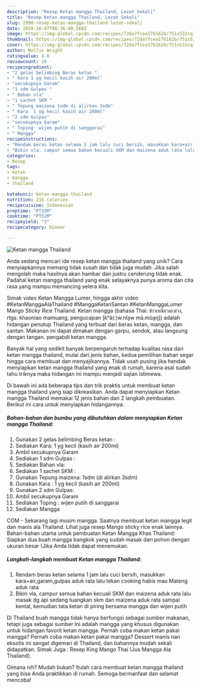 ```yaml
---
description: "Resep Ketan mangga Thailand, Lezat Sekali"
title: "Resep Ketan mangga Thailand, Lezat Sekali"
slug: 2990-resep-ketan-mangga-thailand-lezat-sekali
date: 2020-10-07T08:36:00.560Z
image: https://img-global.cpcdn.com/recipes/72da7fcea176162b/751x532cq70/ketan-mangga-thailand-foto-resep-utama.jpg
thumbnail: https://img-global.cpcdn.com/recipes/72da7fcea176162b/751x532cq70/ketan-mangga-thailand-foto-resep-utama.jpg
cover: https://img-global.cpcdn.com/recipes/72da7fcea176162b/751x532cq70/ketan-mangga-thailand-foto-resep-utama.jpg
author: Mollie Wright
ratingvalue: 4.8
reviewcount: 10
recipeingredient:
- "2 gelas belimbing Beras ketan "
- " Kara 1 yg kecil kasih air 200ml"
- "secukupnya Garam"
- "1 sdm Gulpas "
- " Bahan vla"
- "1 sachet SKM "
- " Tepung maizena 1sdm di alirkan 3sdm"
- " Kara  1 yg kecil kasih air 200ml"
- "2 sdm Gulpas"
- "secukupnya Garam"
- " Toping  wijen putih di sanggarai"
- " Mangga"
recipeinstructions:
- "Rendam beras ketan selama 1 jam lalu cuci bersih, masukkan kara+air,garam,gulpas aduk rata lalu tekan cooking habis mau Mateng aduk rata"
- "Bikin vla, campur semua bahan kecuali SKM dan maizena aduk rata lalu masak dg api sedang tuangkan skm dan maizena aduk rata sampai kental, kemudian tata ketan di piring bersama mangga dan wijen putih"
categories:
- Resep
tags:
- ketan
- mangga
- thailand

katakunci: ketan mangga thailand 
nutrition: 216 calories
recipecuisine: Indonesian
preptime: "PT33M"
cooktime: "PT51M"
recipeyield: "3"
recipecategory: Dinner

---
```



![Ketan mangga Thailand](https://img-global.cpcdn.com/recipes/72da7fcea176162b/751x532cq70/ketan-mangga-thailand-foto-resep-utama.jpg)

Anda sedang mencari ide resep ketan mangga thailand yang unik? Cara menyiapkannya memang tidak susah dan tidak juga mudah. Jika salah mengolah maka hasilnya akan hambar dan justru cenderung tidak enak. Padahal ketan mangga thailand yang enak selayaknya punya aroma dan cita rasa yang mampu memancing selera kita.

Simak video Ketan Mangga Lumer, hingga akhir video #KetanManggaAlaThailand #ManggaKetanSantan #KetanManggaLumer Mango Sticky Rice Thailand. Ketan mangga (bahasa Thai: ข้าวเหนียวมะม่วง, rtgs: khaoniao mamuang, pengucapan [kʰâ(ː)w.nǐa̯w mā.mûa̯ŋ]) adalah hidangan penutup Thailand yang terbuat dari beras ketan, mangga, dan santan. Makanan ini dapat dimakan dengan garpu, sendok, atau langsung dengan tangan. pengabdi ketan mangga.

Banyak hal yang sedikit banyak berpengaruh terhadap kualitas rasa dari ketan mangga thailand, mulai dari jenis bahan, kedua pemilihan bahan segar hingga cara membuat dan menyajikannya. Tidak usah pusing jika hendak menyiapkan ketan mangga thailand yang enak di rumah, karena asal sudah tahu triknya maka hidangan ini mampu menjadi sajian istimewa.


Di bawah ini ada beberapa tips dan trik praktis untuk membuat ketan mangga thailand yang siap dikreasikan. Anda dapat menyiapkan Ketan mangga Thailand memakai 12 jenis bahan dan 2 langkah pembuatan. Berikut ini cara untuk menyiapkan hidangannya.

<!--inarticleads1-->

##### Bahan-bahan dan bumbu yang dibutuhkan dalam menyiapkan Ketan mangga Thailand:

1. Gunakan 2 gelas belimbing Beras ketan :
1. Sediakan  Kara: 1 yg kecil (kasih air 200ml)
1. Ambil secukupnya Garam
1. Sediakan 1 sdm Gulpas :
1. Sediakan  Bahan vla:
1. Sediakan 1 sachet SKM :
1. Gunakan  Tepung maizena: 1sdm (di alirkan 3sdm)
1. Gunakan  Kara : 1 yg kecil (kasih air 200ml)
1. Gunakan 2 sdm Gulpas:
1. Ambil secukupnya Garam
1. Sediakan  Toping : wijen putih di sanggarai
1. Sediakan  Mangga


COM - Sekarang lagi musim mangga. Saatnya membuat ketan mangga legit dan manis ala Thailand. Lihat juga resep Mango sticky rice enak lainnya. Bahan-bahan utama untuk pembuatan Ketan Mangga Khas Thailand: Siapkan dua buah mangga bangkok yang sudah masak dari pohon dengan ukuran besar (Jika Anda tidak dapat menemukan. 

<!--inarticleads2-->

##### Langkah-langkah membuat Ketan mangga Thailand:

1. Rendam beras ketan selama 1 jam lalu cuci bersih, masukkan kara+air,garam,gulpas aduk rata lalu tekan cooking habis mau Mateng aduk rata
1. Bikin vla, campur semua bahan kecuali SKM dan maizena aduk rata lalu masak dg api sedang tuangkan skm dan maizena aduk rata sampai kental, kemudian tata ketan di piring bersama mangga dan wijen putih


Di Thailand buah mangga tidak hanya berfungsi sebagai sumber makanan, tetapi juga sebagai sumber Ini adalah mangga yang khusus digunakan untuk hidangan favorit ketan mangga. Pernah coba makan ketan pakai mangga? Pernah coba makan ketan pakai mangga? Dessert manis nan eksotis ini sangat digemari di Thailand, dan bahannya mudah sekali didapatkan. Simak Juga : Resep King Mango Thai (Jus Mangga Ala Thailand). 

Gimana nih? Mudah bukan? Itulah cara membuat ketan mangga thailand yang bisa Anda praktikkan di rumah. Semoga bermanfaat dan selamat mencoba!
